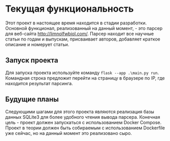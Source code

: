 # Текущая функциональность

Этот проект в настоящее время находится в стадии разработки. Основной функционал, реализованный на данный момент, - это парсер для веб-сайта http://limnolfwbiol.com/. Парсер находит все научные статьи по годам и выпускам, присваивает авторов, добавляет краткое описание и номерует статьи.

## Запуск проекта

Для запуска проекта используйте команду `flask --app .\main.py run`. Командная строка предложит перейти на страницу в браузере по IP, где находится результат парсинга.

## Будущие планы

Следующими шагами для этого проекта являются реализация базы данных SQLite3 для более удобного чтения вывода парсера. Конечная цель - проект должен запускаться с использованием Docker Compose. Проект в теории должен быть собираемым с использованием Dockerfile уже сейчас, но на данный момент это реализовано сыро.